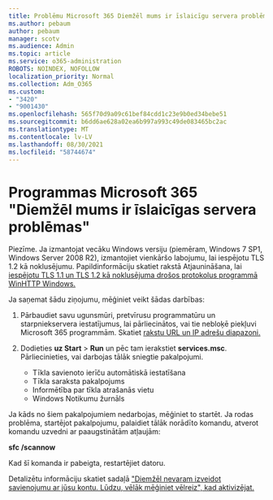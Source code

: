 ```yaml
---
title: Problēmu Microsoft 365 Diemžēl mums ir īslaicīgu servera problēmu ziņojums
ms.author: pebaum
author: pebaum
manager: scotv
ms.audience: Admin
ms.topic: article
ms.service: o365-administration
ROBOTS: NOINDEX, NOFOLLOW
localization_priority: Normal
ms.collection: Adm_O365
ms.custom:
- "3420"
- "9001430"
ms.openlocfilehash: 565f70d9a09c61bef84cdd1c23e9b0ed34bebe51
ms.sourcegitcommit: b6dd6ae628a02ea6b997a993c49de083465bc2ac
ms.translationtype: MT
ms.contentlocale: lv-LV
ms.lasthandoff: 08/30/2021
ms.locfileid: "58744674"
---
```

# <a name="fixing-the-microsoft-365-apps-sorry-we-are-having-temporary-server-issues-message"></a>Programmas Microsoft 365 "Diemžēl mums ir īslaicīgas servera problēmas"

Piezīme. Ja izmantojat vecāku Windows versiju (piemēram, Windows 7 SP1, Windows Server 2008 R2), izmantojiet [](https://download.microsoft.com/download/0/6/5/0658B1A7-6D2E-474F-BC2C-D69E5B9E9A68/MicrosoftEasyFix51044.msi) vienkāršo labojumu, lai iespējotu TLS 1.2 kā noklusējumu. Papildinformāciju skatiet rakstā Atjaunināšana, lai [iespējotu TLS 1.1 un TLS 1.2 kā noklusējuma drošos protokolus programmā WinHTTP Windows.](https://support.microsoft.com/topic/update-to-enable-tls-1-1-and-tls-1-2-as-default-secure-protocols-in-winhttp-in-windows-c4bd73d2-31d7-761e-0178-11268bb10392)

Ja saņemat šādu ziņojumu, mēģiniet veikt šādas darbības:

1. Pārbaudiet savu ugunsmūri, pretvīrusu programmatūru un starpniekservera iestatījumus, lai pārliecinātos, vai tie nebloķē piekļuvi Microsoft 365 programmām. Skatiet [rakstu URL un IP adrešu diapazoni.](https://docs.microsoft.com/office365/enterprise/urls-and-ip-address-ranges)

2. Dodieties **uz Start**  >  **Run** un pēc tam ierakstiet **services.msc**. Pārliecinieties, vai darbojas tālāk sniegtie pakalpojumi.
    - Tīkla savienoto ierīču automātiskā iestatīšana
    - Tīkla saraksta pakalpojums
    - Informētība par tīkla atrašanās vietu
    - Windows Notikumu žurnāls

Ja kāds no šiem pakalpojumiem nedarbojas, mēģiniet to startēt. Ja rodas problēma, startējot pakalpojumu, palaidiet tālāk norādīto komandu, atverot komandu uzvedni ar paaugstinātām atļaujām:

**sfc /scannow**

Kad šī komanda ir pabeigta, restartējiet datoru.

Detalizētu informāciju skatiet sadaļā ["Diemžēl nevaram izveidot savienojumu ar jūsu kontu. Lūdzu, vēlāk mēģiniet vēlreiz", kad aktivizējat.](https://docs.microsoft.com/office/troubleshoot/activation-installation/issue-when-activate-office-from-office-365)
